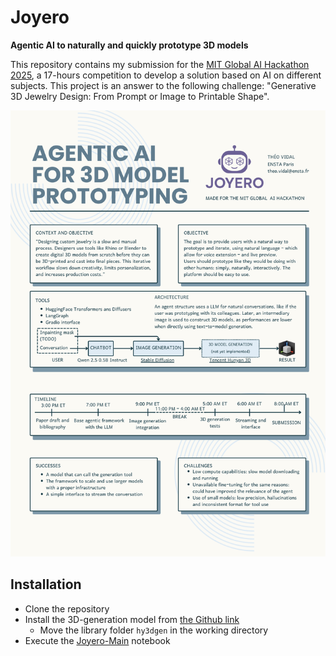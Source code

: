 # Joyero

**Agentic AI to naturally and quickly prototype 3D models**

This repository contains my submission for the [MIT Global AI Hackathon 2025](https://www.globalaihackathon.com/), a 17-hours competition to develop a solution based on AI on different subjects. This project is an answer to the following challenge: "Generative 3D Jewelry Design: From Prompt or Image to Printable Shape".

![Joyero poster](./docs/joyero.png)

## Installation

- Clone the repository
- Install the 3D-generation model from [the Github link](https://github.com/Tencent/Hunyuan3D-2#)
  - Move the library folder `hy3dgen` in the working directory
- Execute the [Joyero-Main](./Joyero-Main.ipynb) notebook